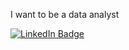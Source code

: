 I want to be a data analyst
<div id="badges">
   <a href="https://www.linkedin.com/in/falaknrizvi/">
     <img src="https://img.shields.io/badge/LinkedIn-blue?style=for-the-badge&logo=Color=white" alt="LinkedIn Badge"/>
</div>
